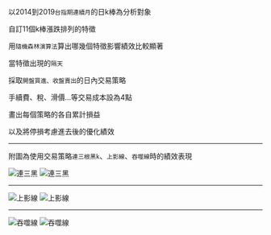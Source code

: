 以2014到2019`台指期連續月`的日k棒為分析對象

自訂11個k棒漲跌排列的特徵

用`隨機森林演算法`算出哪幾個特徵影響績效比較顯著

當特徵出現的`隔天`

採取`開盤買進、收盤賣出`的日內交易策略

手續費、稅、滑價…等交易成本設為4點

畫出每個策略的各自累計損益

以及將停損考慮進去後的優化績效
- - -
附圖為使用交易策略`連三根黑k`、`上影線`、`吞噬線`時的績效表現

![連三黑](https://i.imgur.com/1tGUmEX.png)
![連三黑](https://i.imgur.com/QvVtZJo.png)
* * *
![上影線](https://i.imgur.com/iGbtcQf.png)
![上影線](https://i.imgur.com/4agYC0P.png)
* * *
![吞噬線](https://i.imgur.com/8qAhDzF.png)
![吞噬線](https://i.imgur.com/PmUbasY.png)
